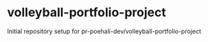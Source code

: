 # volleyball-portfolio-project

Initial repository setup for pr-poehali-dev/volleyball-portfolio-project